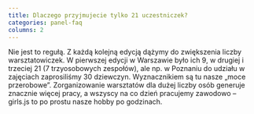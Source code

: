 ```yaml
---
title: Dlaczego przyjmujecie tylko 21 uczestniczek?
categories: panel-faq
columns: 2
---
```

Nie jest to regułą. Z każdą kolejną edycją dążymy do zwiększenia liczby warsztatowiczek. W pierwszej edycji w Warszawie było ich 9, w drugiej i trzeciej 21 (7 trzyosobowych zespołów), ale np. w Poznaniu do udziału w zajęciach zaprosiliśmy 30 dziewczyn. Wyznacznikiem są tu nasze „moce przerobowe”. Zorganizowanie warsztatów dla dużej liczby osób generuje znacznie więcej pracy, a wszyscy na co dzień pracujemy zawodowo – girls.js to po prostu nasze hobby po godzinach.
